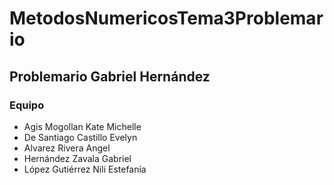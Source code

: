 # MetodosNumericosTema3Problemario
## Problemario Gabriel Hernández 

### Equipo

- Agis Mogollan Kate Michelle
- De Santiago Castillo Evelyn
- Alvarez Rivera Angel
- Hernández Zavala Gabriel
- López Gutiérrez Nili Estefanía

